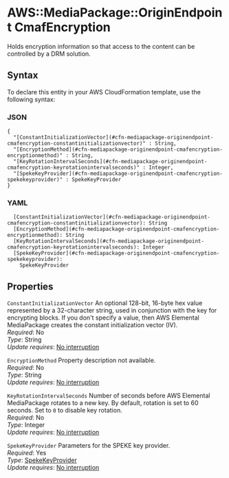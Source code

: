 # AWS::MediaPackage::OriginEndpoint CmafEncryption<a name="aws-properties-mediapackage-originendpoint-cmafencryption"></a>

Holds encryption information so that access to the content can be controlled by a DRM solution\.

## Syntax<a name="aws-properties-mediapackage-originendpoint-cmafencryption-syntax"></a>

To declare this entity in your AWS CloudFormation template, use the following syntax:

### JSON<a name="aws-properties-mediapackage-originendpoint-cmafencryption-syntax.json"></a>

```
{
  "[ConstantInitializationVector](#cfn-mediapackage-originendpoint-cmafencryption-constantinitializationvector)" : String,
  "[EncryptionMethod](#cfn-mediapackage-originendpoint-cmafencryption-encryptionmethod)" : String,
  "[KeyRotationIntervalSeconds](#cfn-mediapackage-originendpoint-cmafencryption-keyrotationintervalseconds)" : Integer,
  "[SpekeKeyProvider](#cfn-mediapackage-originendpoint-cmafencryption-spekekeyprovider)" : SpekeKeyProvider
}
```

### YAML<a name="aws-properties-mediapackage-originendpoint-cmafencryption-syntax.yaml"></a>

```
  [ConstantInitializationVector](#cfn-mediapackage-originendpoint-cmafencryption-constantinitializationvector): String
  [EncryptionMethod](#cfn-mediapackage-originendpoint-cmafencryption-encryptionmethod): String
  [KeyRotationIntervalSeconds](#cfn-mediapackage-originendpoint-cmafencryption-keyrotationintervalseconds): Integer
  [SpekeKeyProvider](#cfn-mediapackage-originendpoint-cmafencryption-spekekeyprovider):
    SpekeKeyProvider
```

## Properties<a name="aws-properties-mediapackage-originendpoint-cmafencryption-properties"></a>

`ConstantInitializationVector` <a name="cfn-mediapackage-originendpoint-cmafencryption-constantinitializationvector"></a>
An optional 128\-bit, 16\-byte hex value represented by a 32\-character string, used in conjunction with the key for encrypting blocks\. If you don't specify a value, then AWS Elemental MediaPackage creates the constant initialization vector \(IV\)\.  
_Required_: No  
_Type_: String  
_Update requires_: [No interruption](https://docs.aws.amazon.com/AWSCloudFormation/latest/UserGuide/using-cfn-updating-stacks-update-behaviors.html#update-no-interrupt)

`EncryptionMethod` <a name="cfn-mediapackage-originendpoint-cmafencryption-encryptionmethod"></a>
Property description not available\.  
_Required_: No  
_Type_: String  
_Update requires_: [No interruption](https://docs.aws.amazon.com/AWSCloudFormation/latest/UserGuide/using-cfn-updating-stacks-update-behaviors.html#update-no-interrupt)

`KeyRotationIntervalSeconds` <a name="cfn-mediapackage-originendpoint-cmafencryption-keyrotationintervalseconds"></a>
Number of seconds before AWS Elemental MediaPackage rotates to a new key\. By default, rotation is set to 60 seconds\. Set to `0` to disable key rotation\.  
_Required_: No  
_Type_: Integer  
_Update requires_: [No interruption](https://docs.aws.amazon.com/AWSCloudFormation/latest/UserGuide/using-cfn-updating-stacks-update-behaviors.html#update-no-interrupt)

`SpekeKeyProvider` <a name="cfn-mediapackage-originendpoint-cmafencryption-spekekeyprovider"></a>
Parameters for the SPEKE key provider\.  
_Required_: Yes  
_Type_: [SpekeKeyProvider](aws-properties-mediapackage-originendpoint-spekekeyprovider.md)  
_Update requires_: [No interruption](https://docs.aws.amazon.com/AWSCloudFormation/latest/UserGuide/using-cfn-updating-stacks-update-behaviors.html#update-no-interrupt)
